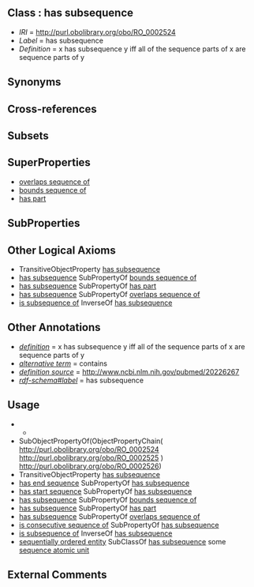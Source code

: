 
## Class : has subsequence

 * *IRI* = http://purl.obolibrary.org/obo/RO_0002524
 * *Label* = has subsequence
 * *Definition* = x has subsequence y iff all of the sequence parts of x are sequence parts of y

## Synonyms


## Cross-references


## Subsets


## SuperProperties

 * [overlaps sequence of](../../RO/26/RO_0002526.md)
 * [bounds sequence of](../../RO/22/RO_0002522.md)
 * [has part](../../BFO/51/BFO_0000051.md)

## SubProperties


## Other Logical Axioms

 * TransitiveObjectProperty [has subsequence](../../RO/24/RO_0002524.md)
 * [has subsequence](../../RO/24/RO_0002524.md) SubPropertyOf [bounds sequence of](../../RO/22/RO_0002522.md)
 * [has subsequence](../../RO/24/RO_0002524.md) SubPropertyOf [has part](../../BFO/51/BFO_0000051.md)
 * [has subsequence](../../RO/24/RO_0002524.md) SubPropertyOf [overlaps sequence of](../../RO/26/RO_0002526.md)
 * [is subsequence of](../../RO/25/RO_0002525.md) InverseOf [has subsequence](../../RO/24/RO_0002524.md)

## Other Annotations

 * *[definition](../../IAO/15/IAO_0000115.md)* = x has subsequence y iff all of the sequence parts of x are sequence parts of y
 * *[alternative term](../../IAO/18/IAO_0000118.md)* = contains
 * *[definition source](../../IAO/19/IAO_0000119.md)* = http://www.ncbi.nlm.nih.gov/pubmed/20226267
 * *[rdf-schema#label](../../el/rdf-schema#label.md)* = has subsequence

## Usage

 * -
 * SubObjectPropertyOf(ObjectPropertyChain( <http://purl.obolibrary.org/obo/RO_0002524> <http://purl.obolibrary.org/obo/RO_0002525> ) <http://purl.obolibrary.org/obo/RO_0002526>)
 * TransitiveObjectProperty [has subsequence](../../RO/24/RO_0002524.md)
 * [has end sequence](../../RO/18/RO_0002518.md) SubPropertyOf [has subsequence](../../RO/24/RO_0002524.md)
 * [has start sequence](../../RO/16/RO_0002516.md) SubPropertyOf [has subsequence](../../RO/24/RO_0002524.md)
 * [has subsequence](../../RO/24/RO_0002524.md) SubPropertyOf [bounds sequence of](../../RO/22/RO_0002522.md)
 * [has subsequence](../../RO/24/RO_0002524.md) SubPropertyOf [has part](../../BFO/51/BFO_0000051.md)
 * [has subsequence](../../RO/24/RO_0002524.md) SubPropertyOf [overlaps sequence of](../../RO/26/RO_0002526.md)
 * [is consecutive sequence of](../../RO/20/RO_0002520.md) SubPropertyOf [has subsequence](../../RO/24/RO_0002524.md)
 * [is subsequence of](../../RO/25/RO_0002525.md) InverseOf [has subsequence](../../RO/24/RO_0002524.md)
 * [sequentially ordered entity](../../RO/32/RO_0002532.md) SubClassOf [has subsequence](../../RO/24/RO_0002524.md) some [sequence atomic unit](../../RO/33/RO_0002533.md)

## External Comments

